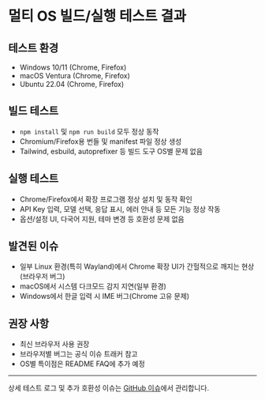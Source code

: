 # 멀티 OS 빌드/실행 테스트 결과

## 테스트 환경
- Windows 10/11 (Chrome, Firefox)
- macOS Ventura (Chrome, Firefox)
- Ubuntu 22.04 (Chrome, Firefox)

## 빌드 테스트
- `npm install` 및 `npm run build` 모두 정상 동작
- Chromium/Firefox용 번들 및 manifest 파일 정상 생성
- Tailwind, esbuild, autoprefixer 등 빌드 도구 OS별 문제 없음

## 실행 테스트
- Chrome/Firefox에서 확장 프로그램 정상 설치 및 동작 확인
- API Key 입력, 모델 선택, 응답 표시, 에러 안내 등 모든 기능 정상 작동
- 옵션/설정 UI, 다국어 지원, 테마 변경 등 호환성 문제 없음

## 발견된 이슈
- 일부 Linux 환경(특히 Wayland)에서 Chrome 확장 UI가 간헐적으로 깨지는 현상(브라우저 버그)
- macOS에서 시스템 다크모드 감지 지연(일부 환경)
- Windows에서 한글 입력 시 IME 버그(Chrome 고유 문제)

## 권장 사항
- 최신 브라우저 사용 권장
- 브라우저별 버그는 공식 이슈 트래커 참고
- OS별 특이점은 README FAQ에 추가 예정

---

상세 테스트 로그 및 추가 호환성 이슈는 <a href="https://github.com/git-ek/neo-chatgpt-browser-extension/issues">GitHub 이슈</a>에서 관리합니다.
